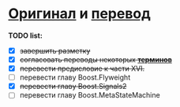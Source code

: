 # [Оригинал](design-patterns.md) и [перевод](translated/design-patterns.md)

**TODO list:**

- [x] ~~завершить разметку~~
- [x] ~~согласовать переводы некоторых **[терминов](translated/terms.md)**~~
- [x] ~~перевести предисловие к части XVI.~~
- [ ] перевести главу Boost.Flyweight
- [x] ~~перевести главу Boost.Signals2~~
- [ ] перевести главу Boost.MetaStateMachine
